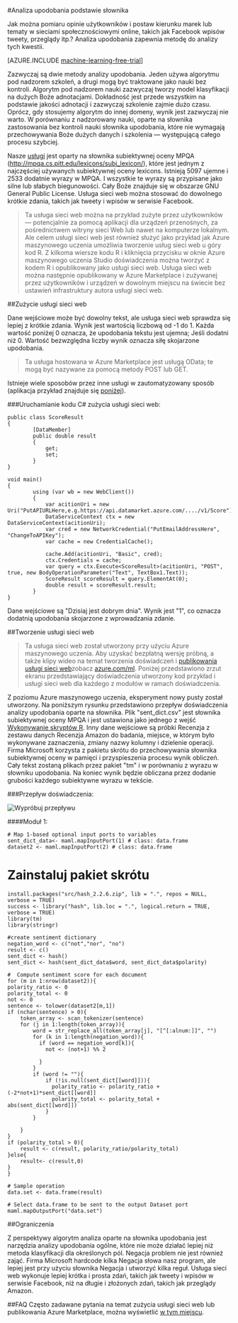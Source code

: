 <properties 
    pageTitle="Analiza upodobania podstawie słownika | Microsoft Azure" 
    description="Analiza upodobania podstawie słownika" 
    services="machine-learning" 
    documentationCenter="" 
    authors="pengxia" 
    manager="jhubbard" 
    editor="cgronlun"/>

<tags 
    ms.service="machine-learning" 
    ms.workload="data-services" 
    ms.tgt_pltfrm="na" 
    ms.devlang="na" 
    ms.topic="article" 
    ms.date="09/16/2016" 
    ms.author="pengxia"/> 



#<a name="lexicon-based-sentiment-analysis"></a>Analiza upodobania podstawie słownika 

Jak można pomiaru opinie użytkowników i postaw kierunku marek lub tematy w sieciami społecznościowymi online, takich jak Facebook wpisów tweety, przeglądy itp.? Analiza upodobania zapewnia metodę do analizy tych kwestii.


[AZURE.INCLUDE [machine-learning-free-trial](../../includes/machine-learning-free-trial.md)]

Zazwyczaj są dwie metody analizy upodobania. Jeden używa algorytmu pod nadzorem szkoleń, a drugi mogą być traktowane jako nauki bez kontroli. Algorytm pod nadzorem nauki zazwyczaj tworzy model klasyfikacji na dużych Boże adnotacjami. Dokładność jest przede wszystkim na podstawie jakości adnotacji i zazwyczaj szkolenie zajmie dużo czasu. Oprócz, gdy stosujemy algorytm do innej domeny, wynik jest zazwyczaj nie warto. W porównaniu z nadzorowany nauki, oparte na słownika zastosowania bez kontroli nauki słownika upodobania, które nie wymagają przechowywania Boże dużych danych i szkolenia — występującą całego procesu szybciej. 

Nasze [usługi](https://datamarket.azure.com/dataset/aml_labs/lexicon_based_sentiment_analysis) jest oparty na słownika subiektywnej oceny MPQA (http://mpqa.cs.pitt.edu/lexicons/subj_lexicon/), które jest jednym z najczęściej używanych subiektywnej oceny lexicons. Istnieją 5097 ujemne i 2533 dodatnie wyrazy w MPQA. I wszystkie te wyrazy są przypisane jako silne lub słabych biegunowości. Cały Boże znajduje się w obszarze GNU General Public License. Usługa sieci web można stosować do dowolnego krótkie zdania, takich jak tweety i wpisów w serwisie Facebook. 

>Ta usługa sieci web można na przykład zużyte przez użytkowników — potencjalnie za pomocą aplikacji dla urządzeń przenośnych, za pośrednictwem witryny sieci Web lub nawet na komputerze lokalnym. Ale celem usługi sieci web jest również służyć jako przykład jak Azure maszynowego uczenia umożliwia tworzenie usług sieci web u góry kod R. Z kilkoma wiersze kodu R i kliknięcia przycisku w oknie Azure maszynowego uczenia Studio doświadczenia można tworzyć z kodem R i opublikowany jako usługi sieci web. Usługa sieci web można następnie opublikowany w Azure Marketplace i zużywanej przez użytkowników i urządzeń w dowolnym miejscu na świecie bez ustawień infrastruktury autora usługi sieci web.

##<a name="consumption-of-web-service"></a>Zużycie usługi sieci web

Dane wejściowe może być dowolny tekst, ale usługa sieci web sprawdza się lepiej z krótkie zdania. Wynik jest wartością liczbową od -1 do 1. Każda wartość poniżej 0 oznacza, że upodobania tekstu jest ujemna; Jeśli dodatni niż 0. Wartość bezwzględna liczby wynik oznacza siłę skojarzone upodobania. 

>Ta usługa hostowana w Azure Marketplace jest usługą OData; te mogą być nazywane za pomocą metody POST lub GET. 

Istnieje wiele sposobów przez inne usługi w zautomatyzowany sposób (aplikacja przykład znajduje się [poniżej](http://microsoftazuremachinelearning.azurewebsites.net/)).

###<a name="starting-c-code-for-web-service-consumption"></a>Uruchamianie kodu C# zużycia usługi sieci web:

    public class ScoreResult
    {
            [DataMember]
            public double result
            {
                get;
                set;
            }
    }

    void main()
    {
            using (var wb = new WebClient())
            {
                var acitionUri = new Uri("PutAPIURLHere,e.g.https://api.datamarket.azure.com/..../v1/Score");
                DataServiceContext ctx = new DataServiceContext(acitionUri);
                var cred = new NetworkCredential("PutEmailAddressHere", "ChangeToAPIKey");
                var cache = new CredentialCache();
    
                cache.Add(acitionUri, "Basic", cred);
                ctx.Credentials = cache;
                var query = ctx.Execute<ScoreResult>(acitionUri, "POST", true, new BodyOperationParameter("Text", TextBox1.Text));
                ScoreResult scoreResult = query.ElementAt(0);
                double result = scoreResult.result;
            }
    }



Dane wejściowe są "Dzisiaj jest dobrym dnia". Wynik jest "1", co oznacza dodatnią upodobania skojarzone z wprowadzania zdanie. 

##<a name="creation-of-web-service"></a>Tworzenie usługi sieci web
>Ta usługa sieci web został utworzony przy użyciu Azure maszynowego uczenia. Aby uzyskać bezpłatną wersję próbną, a także klipy wideo na temat tworzenia doświadczeń i [publikowania usługi sieci web](machine-learning-publish-a-machine-learning-web-service.md)zobacz [azure.com/ml](http://azure.com/ml). Poniżej przedstawiono zrzut ekranu przedstawiający doświadczenia utworzony kod przykład i usługi sieci web dla każdego z modułów w ramach doświadczenia.


Z poziomu Azure maszynowego uczenia, eksperyment nowy pusty został utworzony. Na poniższym rysunku przedstawiono przepływ doświadczenia analizy upodobania oparte na słownika. Plik "sent_dict.csv" jest słownika subiektywnej oceny MPQA i jest ustawiona jako jednego z wejść [Wykonywanie skryptów R][execute-r-script]. Inny dane wejściowe są próbki Recenzja z zestawu danych Recenzja Amazon do badania, miejsce, w którym było wykonywane zaznaczenia, zmiany nazwy kolumny i dzielenie operacji. Firma Microsoft korzysta z pakietu skrótu do przechowywania słownika subiektywnej oceny w pamięci i przyspieszenia procesu wynik obliczeń. Cały tekst zostaną plikach przez pakiet "tm" i w porównaniu z wyrazu w słowniku upodobania. Na koniec wynik będzie obliczana przez dodanie grubości każdego subiektywne wyrazu w tekście. 

###<a name="experiment-flow"></a>Przepływ doświadczenia:

![Wypróbuj przepływu][2]


####<a name="module-1"></a>Moduł 1:
    
    # Map 1-based optional input ports to variables
    sent_dict_data<- maml.mapInputPort(1) # class: data.frame
    dataset2 <- maml.mapInputPort(2) # class: data.frame
 
   # <a name="install-hash-package"></a>Zainstaluj pakiet skrótu
    install.packages("src/hash_2.2.6.zip", lib = ".", repos = NULL, verbose = TRUE)
    success <- library("hash", lib.loc = ".", logical.return = TRUE, verbose = TRUE)
    library(tm)
    library(stringr)

    #create sentiment dictionary
    negation_word <- c("not","nor", "no")
    result <- c()
    sent_dict <- hash()
    sent_dict <- hash(sent_dict_data$word, sent_dict_data$polarity)

    #  Compute sentiment score for each document
    for (m in 1:nrow(dataset2)){
    polarity_ratio <- 0
    polarity_total <- 0
    not <- 0
    sentence <- tolower(dataset2[m,1])
    if (nchar(sentence) > 0){
        token_array <- scan_tokenizer(sentence)
        for (j in 1:length(token_array)){
            word = str_replace_all(token_array[j], "[^[:alnum:]]", "")
            for (k in 1:length(negation_word)){
              if (word == negation_word[k]){
                not <- (not+1) %% 2

              }
            }
            if (word != ""){
                if (!is.null(sent_dict[[word]])){
                  polarity_ratio <- polarity_ratio + (-2*not+1)*sent_dict[[word]]
                  polarity_total <- polarity_total + abs(sent_dict[[word]])
                }
            }
          
        }
    }
    if (polarity_total > 0){
        result <- c(result, polarity_ratio/polarity_total)
    }else{
        result<- c(result,0)
    }
    }

    # Sample operation
    data.set <- data.frame(result)

    # Select data.frame to be sent to the output Dataset port
    maml.mapOutputPort("data.set")
    


##<a name="limitations"></a>Ograniczenia

Z perspektywy algorytm analiza oparte na słownika upodobania jest narzędzia analizy upodobania ogólne, które nie może działać lepiej niż metoda klasyfikacji dla określonych pól. Negacja problem nie jest również zająć. Firma Microsoft hardcode kilka Negacja słowa nasz program, ale lepiej jest przy użyciu słownika Negacja i utworzyć kilka reguł. Usługa sieci web wykonuje lepiej krótka i prosta zdań, takich jak tweety i wpisów w serwisie Facebook, niż na długie i złożonych zdań, takich jak przeglądy Amazon. 

##<a name="faq"></a>FAQ
Często zadawane pytania na temat zużycia usługi sieci web lub publikowania Azure Marketplace, można wyświetlić [w tym miejscu](machine-learning-marketplace-faq.md).

[1]: ./media/machine-learning-r-csharp-lexicon-based-sentiment-analysis/sentiment_analysis_1.png
[2]: ./media/machine-learning-r-csharp-lexicon-based-sentiment-analysis/sentiment_analysis_2.png


<!-- Module References -->
[execute-r-script]: https://msdn.microsoft.com/library/azure/30806023-392b-42e0-94d6-6b775a6e0fd5/

 
